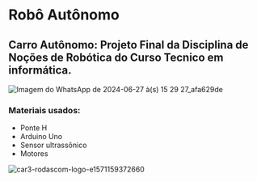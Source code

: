 

# Robô Autônomo

## Carro Autônomo: Projeto Final da Disciplina de Noções de Robótica do Curso Tecnico em informática.

![Imagem do WhatsApp de 2024-06-27 à(s) 15 29 27_afa629de](https://github.com/Renandev20/Carro-Robo/assets/156925993/ee39c869-f022-43a3-a3ad-8c1cf42ad343)

### Materiais usados:
- Ponte H
- Arduino Uno
- Sensor ultrassônico
- Motores

![car3-rodascom-logo-e1571159372660](https://github.com/Renandev20/Carro-Robo/assets/156925993/325d1767-04c1-49d1-8731-a5935c05db46)

